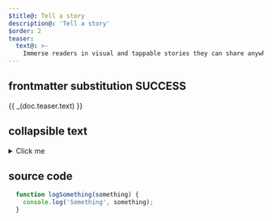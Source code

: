 ```yaml
---
$title@: Tell a story
description@: 'Tell a story'
$order: 2
teaser:
  text@: >-
    Immerse readers in visual and tappable stories they can share anywhere on the open web.
---
```


## frontmatter substitution SUCCESS

<div class="teaser">
  <p>{{ _(doc.teaser.text) }}</p>
</div>

## collapsible text

<details>
<summary>Click me</summary>
  
  1. Foo
  
  2. Bar
  
    * Baz
  
    * Qux

</details>


## source code

```js
  function logSomething(something) {
    console.log('Something', something);
  }
```

